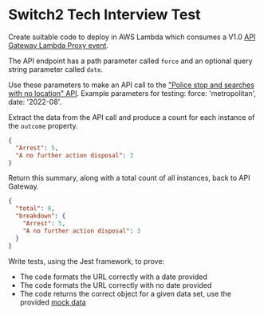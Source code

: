 # Switch2 Tech Interview Test

Create suitable code to deploy in AWS Lambda which consumes a V1.0 [API Gateway Lambda Proxy event](https://docs.amazonaws.cn/en_us/apigateway/latest/developerguide/http-api-develop-integrations-lambda.html).

The API endpoint has a path parameter called `force` and an optional query string parameter called `date`.

Use these parameters to make an API call to the ["Police stop and searches with no location" API](https://data.police.uk/docs/method/stops-no-location/). Example parameters for testing: force: 'metropolitan', date: '2022-08'.

Extract the data from the API call and produce a count for each instance of the `outcome` property.

```json
{
  "Arrest": 5,
  "A no further action disposal": 3
}
```

Return this summary, along with a total count of all instances, back to API Gateway.

```json
{
  "total": 8,
  "breakdown": {
    "Arrest": 5,
    "A no further action disposal": 3
  }
}
```

Write tests, using the Jest framework, to prove:

- The code formats the URL correctly with a date provided
- The code formats the URL correctly with no date provided
- The code returns the correct object for a given data set, use the provided [mock data](./data/mockReturn.json)
